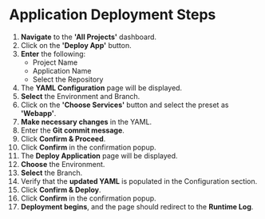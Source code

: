 # Application Deployment Steps

1. **Navigate** to the **'All Projects'** dashboard.
2. Click on the **'Deploy App'** button.
3. **Enter** the following:
   - Project Name  
   - Application Name  
   - Select the Repository
4. The **YAML Configuration** page will be displayed.
5. **Select** the Environment and Branch.
6. Click on the **'Choose Services'** button and select the preset as **'Webapp'**.
7. **Make necessary changes** in the YAML.
8. Enter the **Git commit message**.
9. Click **Confirm & Proceed**.
10. Click **Confirm** in the confirmation popup.
11. The **Deploy Application** page will be displayed.
12. **Choose** the Environment.
13. **Select** the Branch.
14. Verify that the **updated YAML** is populated in the Configuration section.
15. Click **Confirm & Deploy**.
16. Click **Confirm** in the confirmation popup.
17. **Deployment begins**, and the page should redirect to the **Runtime Log**.
